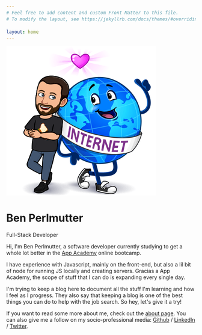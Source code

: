 ```yaml
---
# Feel free to add content and custom Front Matter to this file.
# To modify the layout, see https://jekyllrb.com/docs/themes/#overriding-theme-defaults

layout: home
---
```

<!-- ![Ben in the Tienda](assets/ben-tienda-circle.png) -->
<div class="img-wrap-center">
<img src="/assets/img/28-bitmoji-internet-love.png" class="bitmoji-header">
</div>
<div class="homepage-title">
    <h1>Ben Perlmutter</h1>
    <p class="subtitle">Full-Stack Developer</p>
</div>


Hi, I'm Ben Perlmutter, a software developer currently studying to get a whole lot better in the [App Academy](https://appacademy.io/) online bootcamp.

I have experience with Javascript, mainly on the front-end, but also a lil bit of node for running JS locally and creating servers. Gracias a App Academy, the scope of stuff that I can do is expanding every single day.

I'm trying to keep a blog here to document all the stuff I'm learning and how I feel as I progress. They also say that keeping a blog is one of the best things you can do to help with the job search. So hey, let's give it a try! 

If you want to read some more about me, check out the [about page](/_site/about/index.html). You can also give me a follow on my socio-professional media: [Github](https://github.com/bpmutter) / [LinkedIn](https://www.linkedin.com/in/ben-perlmutter-a410228a/) / [Twitter](https://twitter.com/bpmutter).

<!-- ## Skills
coming soon....

## Projects
coming eventually... -->
